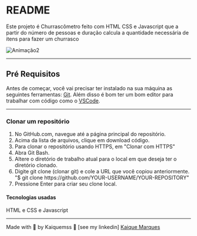 # README

<p>Este projeto é Churrascômetro feito com HTML CSS e Javascript que a partir do número de pessoas e duração calcula a quantidade necessária de itens para fazer um churrasco</p>

![Animação2](https://user-images.githubusercontent.com/79489384/161168055-7bc51117-1900-4297-afd8-9ff15a83d2e9.gif)


<hr>


<h2>Pré Requisitos</h2>

<p>Antes de começar, você vai precisar ter instalado na sua máquina as seguintes ferramentas: <a href="https://git-scm.com/">Git</a>. Além disso é bom ter um bom editor para trabalhar com código como o <a href="https://code.visualstudio.com/">VSCode</a>.</p>

<hr>

<h3>Clonar um repositório</h3>

<ol>

<li>No GitHub.com, navegue até a página principal do repositório.</li>
<li>Acima da lista de arquivos, clique em download código.</li>
<li>Para clonar o repositório usando HTTPS, em "Clonar com HTTPS"</li>
<li>Abra Git Bash.</li>
<li>Altere o diretório de trabalho atual para o local em que deseja ter o diretório clonado.</li>
<li>Digite git clone (clonar git) e cole a URL que você copiou anteriormente. "$ git clone https://github.com/YOUR-USERNAME/YOUR-REPOSITORY"</li>
<li>Pressione Enter para criar seu clone local.</li>
</ol>

<h4>Tecnologias usadas</h4>
<p>HTML e CSS e Javascript</p>

<hr>


<p>Made with 💙 by Kaiquemss 👋 [see my linkedin] <a href="https://www.linkedin.com/in/kaique-marques-4a6148b8/">Kaique Marques</a></p>
